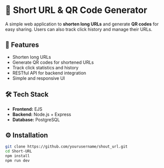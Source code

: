 # 🔗 Short URL & QR Code Generator

A simple web application to **shorten long URLs** and generate **QR codes** for easy sharing. Users can also track click history and manage their URLs.

## 🚀 Features
- Shorten long URLs  
- Generate QR codes for shortened URLs  
- Track click statistics and history  
- RESTful API for backend integration  
- Simple and responsive UI  

## 🛠 Tech Stack
- **Frontend:** EJS
- **Backend:** Node.js + Express  
- **Database:** PostgreSQL

## ⚙️ Installation
```bash
git clone https://github.com/yourusername/shout_url.git
cd Short-URL
npm install
npm run dev
